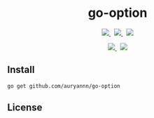 
<div align="center">

# go-option

<p>
  <a href="https://github.com/auryannn/go-option/releases">
    <picture>
      <source media="(prefers-color-scheme: dark)" srcset="https://img.shields.io/github/v/release/auryannn/go-option?style=for-the-badge&label=release&labelColor=17202d&color=525deb">
      <img src="https://img.shields.io/github/v/release/auryannn/go-option?style=for-the-badge&label=release&labelColor=434e5d&color=525deb">
    </picture>
  </a>
  &nbsp;
  <a href="go.mod">
    <picture>
      <source media="(prefers-color-scheme: dark)" srcset="https://img.shields.io/github/go-mod/go-version/auryannn/go-option?style=for-the-badge&label=go&labelColor=17202d&color=525ceb">
      <img src="https://img.shields.io/github/go-mod/go-version/auryannn/go-option?style=for-the-badge&label=go&labelColor=434e5d&color=525ceb">
    </picture>
  </a>
  &nbsp;
  <a href="https://pkg.go.dev/mod/github.com/auryannn/go-option">
    <picture>
      <source media="(prefers-color-scheme: dark)" srcset="https://img.shields.io/badge/reference-go?style=for-the-badge&label=go&labelColor=17202d&color=007d9c">
      <img src="https://img.shields.io/badge/reference-go?style=for-the-badge&label=go&labelColor=434e5d&color=007d9c">
    </picture>
  </a>
</p>

<p>
  <a href="https://github.com/auryannn/go-option/actions/workflows/ci.yml">
    <picture>
      <source media="(prefers-color-scheme: dark)" srcset="https://img.shields.io/github/actions/workflow/status/auryannn/go-option/ci.yml?style=for-the-badge&label=ci&labelColor=17202d">
      <img src="https://img.shields.io/github/actions/workflow/status/auryannn/go-option/ci.yml?style=for-the-badge&label=ci&labelColor=434e5d">
    </picture>
  </a>
  &nbsp;
  <a href="https://codecov.io/gh/auryannn/go-option">
    <picture>
      <source media="(prefers-color-scheme: dark)" srcset="https://img.shields.io/codecov/c/github/auryannn/go-option?style=for-the-badge&label=coverage&labelColor=17202d">
      <img src="https://img.shields.io/codecov/c/github/auryannn/go-option?style=for-the-badge&label=coverage&labelColor=434e5d">
    </picture>
  </a>
</p>

</div>

## Install

```shell
go get github.com/auryannn/go-option
```

## License

